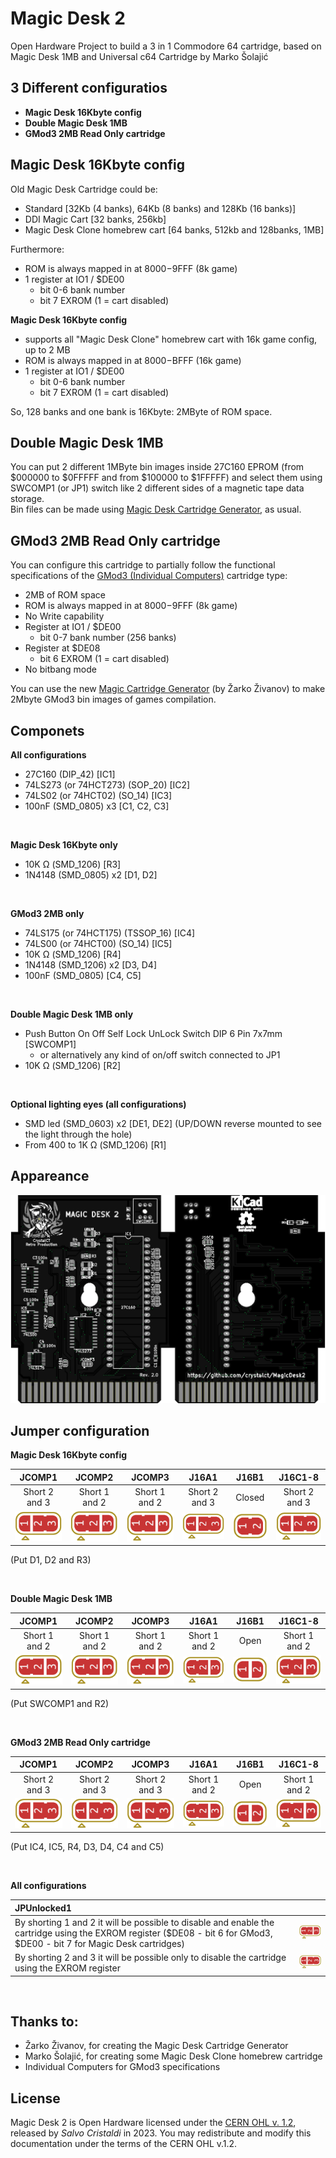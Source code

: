 # Magic Desk 2
Open Hardware Project to build a 3 in 1 Commodore 64 cartridge, based on Magic Desk 1MB and Universal c64 Cartridge by Marko Šolajić

3 Different configuratios
-------------------------
- **Magic Desk 16Kbyte config**
- **Double Magic Desk 1MB**
- **GMod3 2MB Read Only cartridge**

Magic Desk 16Kbyte config
-------------------------
Old Magic Desk Cartridge could be:
- Standard [32Kb (4 banks), 64Kb (8 banks) and 128Kb (16 banks)]
- DDI Magic Cart [32 banks, 256kb]
- Magic Desk Clone homebrew cart [64 banks, 512kb and 128banks, 1MB]

Furthermore:
- ROM is always mapped in at $8000-$9FFF (8k game)
- 1 register at IO1 / $DE00
   - bit 0-6   bank number
   - bit 7     EXROM (1 = cart disabled)

**Magic Desk 16Kbyte config**
- supports all "Magic Desk Clone" homebrew cart with 16k game config, up to 2 MB
- ROM is always mapped in at $8000-$BFFF (16k game)
- 1 register at IO1 / $DE00
   - bit 0-6   bank number
   - bit 7     EXROM (1 = cart disabled)

So, 128 banks and one bank is 16Kbyte: 2MByte of ROM space.

Double Magic Desk 1MB
---------------------
You can put 2 different 1MByte bin images inside 27C160 EPROM (from $000000 to $0FFFFF and from $100000 to $1FFFFF) and select them using SWCOMP1 (or JP1) switch like 2 different sides of a magnetic tape data storage.<br/>Bin files can be made using [Magic Desk Cartridge Generator](https://bitbucket.org/zzarko/magic-desk-cartridge-generator/), as usual.

GMod3 2MB Read Only cartridge
-----------------------------
You can configure this cartridge to partially follow the functional specifications of the [GMod3 (Individual Computers)](http://wiki.icomp.de/wiki/GMod3) cartridge type:
- 2MB of ROM space
- ROM is always mapped in at $8000-$9FFF (8k game)
- No Write capability
- Register at IO1 / $DE00
   - bit 0-7   bank number (256 banks)
- Register at $DE08
   - bit 6 EXROM (1 = cart disabled)
- No bitbang mode

You can use the new [Magic Cartridge Generator](https://bitbucket.org/zzarko/magic-cartridge-generator) (by Žarko Živanov) to make 2Mbyte GMod3 bin images of games compilation.

Componets
---------
**All configurations**
- 27C160 (DIP_42) [IC1]
- 74LS273 (or 74HCT273) (SOP_20) [IC2]
- 74LS02 (or 74HCT02) (SO_14) [IC3]
- 100nF (SMD_0805) x3 [C1, C2, C3]

<br/>

**Magic Desk 16Kbyte only**
- 10K Ω (SMD_1206) [R3]
- 1N4148 (SMD_0805) x2 [D1, D2]

<br/>

**GMod3 2MB only**
- 74LS175 (or 74HCT175) (TSSOP_16) [IC4]
- 74LS00 (or 74HCT00) (SO_14) [IC5]
- 10K Ω (SMD_1206) [R4]
- 1N4148 (SMD_1206) x2 [D3, D4]
- 100nF (SMD_0805) [C4, C5]

<br/>

**Double Magic Desk 1MB only**
- Push Button On Off Self Lock UnLock Switch DIP 6 Pin 7x7mm [SWCOMP1]
  - or alternatively any kind of on/off switch connected to JP1
- 10K Ω (SMD_1206) [R2]

<br/>

**Optional lighting eyes (all configurations)**
- SMD led (SMD_0603) x2 [DE1, DE2] (UP/DOWN reverse mounted to see the light through the hole)
- From 400 to 1K Ω (SMD_1206) [R1]

Appareance
----------
![PCB](./images/MD2.png)

Jumper configuration
--------------------
**Magic Desk 16Kbyte config**

| JCOMP1 | JCOMP2 | JCOMP3 | J16A1 | J16B1 | J16C1-8|
|:---:|:---:|:---:|:---:|:---:|:---:|
|Short 2 and 3|Short 1 and 2|Short 1 and 2|Short 2 and 3|Closed|Short 2 and 3|
|![J2](./images/j2.png)|![J1](./images/j1.png)|![J1](./images/j1.png)|![J2](./images/j2.png)|![J4](./images/j4.png)|![J2](./images/j2.png)|

(Put D1, D2 and R3)

<br/>

**Double Magic Desk 1MB**

| JCOMP1 | JCOMP2 | JCOMP3 | J16A1 | J16B1 | J16C1-8|
|:---:|:---:|:---:|:---:|:---:|:---:|
|Short 1 and 2|Short 1 and 2|Short 1 and 2|Short 1 and 2|Open|Short 1 and 2|
|![J1](./images/j1.png)|![J1](./images/j1.png)|![J1](./images/j1.png)|![J1](./images/j1.png)|![J3](./images/j3.png)|![J1](./images/j1.png)|

(Put SWCOMP1 and R2)

<br/>

**GMod3 2MB Read Only cartridge**

| JCOMP1 | JCOMP2 | JCOMP3 | J16A1 | J16B1 | J16C1-8|
|:---:|:---:|:---:|:---:|:---:|:---:|
|Short 2 and 3|Short 2 and 3|Short 2 and 3|Short 1 and 2|Open|Short 1 and 2|
|![J2](./images/j2.png)|![J2](./images/j2.png)|![J2](./images/j2.png)|![J1](./images/j1.png)|![J3](./images/j3.png)|![J1](./images/j1.png)|

(Put IC4, IC5, R4, D3, D4, C4 and C5)

<br/>

**All configurations**

|JPUnlocked1| |
|:---|-|
|By shorting 1 and 2 it will be possible to disable and enable the cartridge using the EXROM register ($DE08 - bit 6 for GMod3, $DE00 - bit 7 for Magic Desk cartridges)|![J1](./images/j1.png)|
|By shorting 2 and 3 it will be possible only to disable the cartridge using the EXROM register|![J2](./images/j2.png)|

<br/>

Thanks to:
----------
- Žarko Živanov, for creating the Magic Desk Cartridge Generator
- Marko Šolajić, for creating some Magic Desk Clone homebrew cartridge
- Individual Computers for GMod3 specifications

License
-------
Magic Desk 2 is Open Hardware licensed under the [CERN OHL v. 1.2](http://ohwr.org/cernohl), released by *Salvo Cristaldi* in 2023. You may redistribute and modify this documentation under the terms of the CERN OHL v.1.2.

